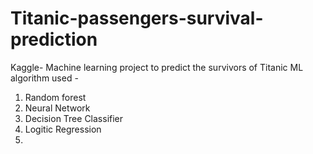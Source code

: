 # Titanic-passengers-survival-prediction
Kaggle- Machine learning project to predict the survivors of Titanic
ML algorithm used - 
1. Random forest
2. Neural Network
3. Decision Tree Classifier
4. Logitic Regression
5. 
